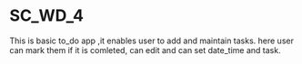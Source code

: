 # SC_WD_4
This is basic to_do app ,it enables user to add and maintain tasks.
here user can mark them if it is comleted, can edit and can set date_time and task.
